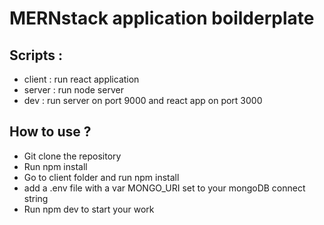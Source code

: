 # MERNstack application boilderplate

## Scripts :
- client : run react application
- server : run node server
- dev : run server on port 9000 and react app on port 3000

## How to use ?
- Git clone the repository
- Run npm install
- Go to client folder and run npm install
- add a .env file with a var MONGO_URI set to your mongoDB connect string
- Run npm dev to start your work